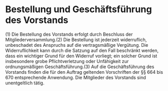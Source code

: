 # Bestellung und Geschäftsführung des Vorstands

(1) Die Bestellung des Vorstands erfolgt durch Beschluss der Mitgliederversammlung.(2) Die Bestellung ist jederzeit widerruflich, unbeschadet des Anspruchs auf die vertragsmäßige Vergütung. Die Widerruflichkeit kann durch die Satzung auf den Fall beschränkt werden, dass ein wichtiger Grund für den Widerruf vorliegt; ein solcher Grund ist insbesondere grobe Pflichtverletzung oder Unfähigkeit zur ordnungsmäßigen Geschäftsführung.(3) Auf die Geschäftsführung des Vorstands finden die für den Auftrag geltenden Vorschriften der §§ 664 bis 670 entsprechende Anwendung. Die Mitglieder des Vorstands sind unentgeltlich tätig. 

